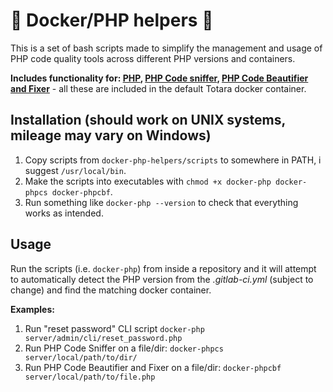 # 🐋 Docker/PHP helpers 🐘

This is a set of bash scripts made to simplify the management and usage of PHP code quality tools across different PHP versions and containers.

**Includes functionality for: [PHP](https://www.php.net/), [PHP Code sniffer](https://github.com/squizlabs/PHP_CodeSniffer), [PHP Code Beautifier and Fixer](https://phpqa.io/projects/phpcbf.html)** - all these are included in the default Totara docker container.

## Installation (should work on UNIX systems, mileage may vary on Windows)

1. Copy scripts from `docker-php-helpers/scripts` to somewhere in PATH, i suggest `/usr/local/bin`.
2. Make the scripts into executables with `chmod +x docker-php docker-phpcs docker-phpcbf`.
3. Run something like `docker-php --version` to check that everything works as intended.

## Usage

Run the scripts (i.e. `docker-php`) from inside a repository and it will attempt to automatically detect the PHP version from the *.gitlab-ci.yml* (subject to change) and find the matching docker container.

**Examples:**

1. Run "reset password" CLI script `docker-php server/admin/cli/reset_password.php`
2. Run PHP Code Sniffer on a file/dir: `docker-phpcs server/local/path/to/dir/`
3. Run PHP Code Beautifier and Fixer on a file/dir: `docker-phpcbf server/local/path/to/file.php`
